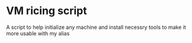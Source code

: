 # VM ricing script
A script to help initialize any machine and install necessry tools to make it more usable with my alias
